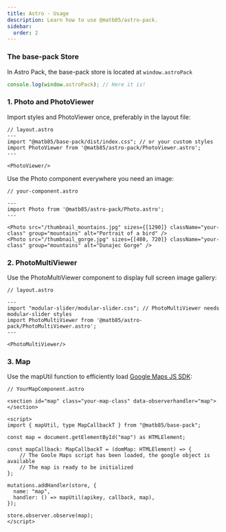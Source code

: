 ```yaml
---
title: Astro - Usage
description: Learn how to use @matb85/astro-pack.
sidebar:
  order: 2
---
```


### The base-pack Store

In Astro Pack, the base-pack store is located at `window.astroPack`

```ts
console.log(window.astroPack); // Here it is!
```

### 1. Photo and PhotoViewer

Import styles and PhotoViewer once, preferably in the layout file:

```astro
// layout.astro
---
import "@matb85/base-pack/dist/index.css"; // or your custom styles
import PhotoViewer from '@matb85/astro-pack/PhotoViewer.astro';
---

<PhotoViewer/>
```

Use the Photo component everywhere you need an image:

```astro
// your-component.astro

---
import Photo from '@matb85/astro-pack/Photo.astro';
---

<Photo src="/thumbnail_mountains.jpg" sizes={[1290]} className="your-class" group="mountains" alt="Portrait of a bird" />
<Photo src="/thumbnail_gorge.jpg" sizes={[480, 720]} className="your-class" group="mountains" alt="Dunajec Gorge" />
```

### 2. PhotoMultiViewer 

Use the PhotoMultiViewer component to display full screen image gallery:

```astro
// layout.astro

---
import "modular-slider/modular-slider.css"; // PhotoMultiViewer needs modular-slider styles
import PhotoMultiViewer from '@matb85/astro-pack/PhotoMultiViewer.astro';
---
  
<PhotoMultiViewer/>
```


### 3. Map

Use the mapUtil function to efficiently load [Google Maps JS SDK](https://developers.google.com/maps/documentation/javascript):

```astro
// YourMapComponent.astro

<section id="map" class="your-map-class" data-observerhandler="map"></section>

<script>
import { mapUtil, type MapCallbackT } from "@matb85/base-pack";

const map = document.getElementById("map") as HTMLElement;

const mapCallback: MapCallbackT = (domMap: HTMLElement) => {
    // The Goole Maps script has been loaded, the google object is available
    // The map is ready to be initialized
};

mutations.addHandler(store, {
  name: "map",
  handler: () => mapUtil(apikey, callback, map),
});

store.observer.observe(map);
</script>
  ```
